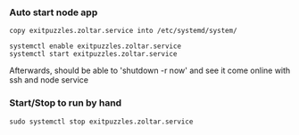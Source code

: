 ### Auto start node app
```
copy exitpuzzles.zoltar.service into /etc/systemd/system/

systemctl enable exitpuzzles.zoltar.service
systemctl start exitpuzzles.zoltar.service
```

Afterwards, should be able to 'shutdown -r now' and see it come online with ssh and node service

### Start/Stop to run by hand
```
sudo systemctl stop exitpuzzles.zoltar.service
```